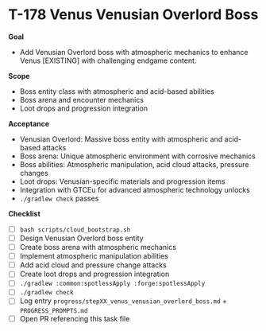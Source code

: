 # T-178 Venus Venusian Overlord Boss

**Goal**

- Add Venusian Overlord boss with atmospheric mechanics to enhance Venus [EXISTING] with challenging endgame content.

**Scope**

- Boss entity class with atmospheric and acid-based abilities
- Boss arena and encounter mechanics
- Loot drops and progression integration

**Acceptance**

- Venusian Overlord: Massive boss entity with atmospheric and acid-based attacks
- Boss arena: Unique atmospheric environment with corrosive mechanics
- Boss abilities: Atmospheric manipulation, acid cloud attacks, pressure changes
- Loot drops: Venusian-specific materials and progression items
- Integration with GTCEu for advanced atmospheric technology unlocks
- `./gradlew check` passes

**Checklist**

- [ ] `bash scripts/cloud_bootstrap.sh`
- [ ] Design Venusian Overlord boss entity
- [ ] Create boss arena with atmospheric mechanics
- [ ] Implement atmospheric manipulation abilities
- [ ] Add acid cloud and pressure change attacks
- [ ] Create loot drops and progression integration
- [ ] `./gradlew :common:spotlessApply :forge:spotlessApply`
- [ ] `./gradlew check`
- [ ] Log entry `progress/stepXX_venus_venusian_overlord_boss.md` + `PROGRESS_PROMPTS.md`
- [ ] Open PR referencing this task file
